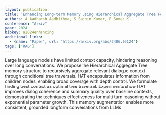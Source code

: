 ```yaml
---
layout: publication
title: 'Enhancing Long-term Memory Using Hierarchical Aggregate Tree For Retrieval Augmented Generation'
authors: A Aadharsh Aadhithya, S Sachin Kumar, P Soman K.
conference: "Arxiv"
year: 2024
bibkey: a2024enhancing
additional_links:
  - {name: "Paper", url: "https://arxiv.org/abs/2406.06124"}
tags: ['RAG']
---
```

Large language models have limited context capacity, hindering reasoning over
long conversations. We propose the Hierarchical Aggregate Tree memory structure
to recursively aggregate relevant dialogue context through conditional tree
traversals. HAT encapsulates information from children nodes, enabling broad
coverage with depth control. We formulate finding best context as optimal tree
traversal. Experiments show HAT improves dialog coherence and summary quality
over baseline contexts, demonstrating the techniques effectiveness for multi
turn reasoning without exponential parameter growth. This memory augmentation
enables more consistent, grounded longform conversations from LLMs
